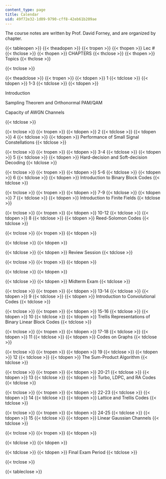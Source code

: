 ```yaml
---
content_type: page
title: Calendar
uid: 49f72e32-1d09-9790-cff8-42eb61b209ae
---
```


The course notes are written by Prof. David Forney, and are organized by chapter.

{{< tableopen >}}
{{< theadopen >}}
{{< tropen >}}
{{< thopen >}}
Lec #
{{< thclose >}}
{{< thopen >}}
CHAPTERS
{{< thclose >}}
{{< thopen >}}
Topics
{{< thclose >}}

{{< trclose >}}

{{< theadclose >}}
{{< tropen >}}
{{< tdopen >}}
1
{{< tdclose >}}
{{< tdopen >}}
1-3
{{< tdclose >}}
{{< tdopen >}}


Introduction

Sampling Theorem and Orthonormal PAM/QAM

Capacity of AWGN Channels


{{< tdclose >}}

{{< trclose >}}
{{< tropen >}}
{{< tdopen >}}
2
{{< tdclose >}}
{{< tdopen >}}
4
{{< tdclose >}}
{{< tdopen >}}
Performance of Small Signal Constellations
{{< tdclose >}}

{{< trclose >}}
{{< tropen >}}
{{< tdopen >}}
3-4
{{< tdclose >}}
{{< tdopen >}}
5
{{< tdclose >}}
{{< tdopen >}}
Hard-decision and Soft-decision Decoding
{{< tdclose >}}

{{< trclose >}}
{{< tropen >}}
{{< tdopen >}}
5-6
{{< tdclose >}}
{{< tdopen >}}
6
{{< tdclose >}}
{{< tdopen >}}
Introduction to Binary Block Codes
{{< tdclose >}}

{{< trclose >}}
{{< tropen >}}
{{< tdopen >}}
7-9
{{< tdclose >}}
{{< tdopen >}}
7
{{< tdclose >}}
{{< tdopen >}}
Introduction to Finite Fields
{{< tdclose >}}

{{< trclose >}}
{{< tropen >}}
{{< tdopen >}}
10-12
{{< tdclose >}}
{{< tdopen >}}
8
{{< tdclose >}}
{{< tdopen >}}
Reed-Solomon Codes
{{< tdclose >}}

{{< trclose >}}
{{< tropen >}}
{{< tdopen >}}

{{< tdclose >}}
{{< tdopen >}}

{{< tdclose >}}
{{< tdopen >}}
Review Session
{{< tdclose >}}

{{< trclose >}}
{{< tropen >}}
{{< tdopen >}}

{{< tdclose >}}
{{< tdopen >}}

{{< tdclose >}}
{{< tdopen >}}
Midterm Exam
{{< tdclose >}}

{{< trclose >}}
{{< tropen >}}
{{< tdopen >}}
13-14
{{< tdclose >}}
{{< tdopen >}}
9
{{< tdclose >}}
{{< tdopen >}}
Introduction to Convolutional Codes
{{< tdclose >}}

{{< trclose >}}
{{< tropen >}}
{{< tdopen >}}
15-16
{{< tdclose >}}
{{< tdopen >}}
10
{{< tdclose >}}
{{< tdopen >}}
Trellis Representations of Binary Linear Block Codes
{{< tdclose >}}

{{< trclose >}}
{{< tropen >}}
{{< tdopen >}}
17-18
{{< tdclose >}}
{{< tdopen >}}
11
{{< tdclose >}}
{{< tdopen >}}
Codes on Graphs
{{< tdclose >}}

{{< trclose >}}
{{< tropen >}}
{{< tdopen >}}
19
{{< tdclose >}}
{{< tdopen >}}
12
{{< tdclose >}}
{{< tdopen >}}
The Sum-Product Algorithm
{{< tdclose >}}

{{< trclose >}}
{{< tropen >}}
{{< tdopen >}}
20-21
{{< tdclose >}}
{{< tdopen >}}
13
{{< tdclose >}}
{{< tdopen >}}
Turbo, LDPC, and RA Codes
{{< tdclose >}}

{{< trclose >}}
{{< tropen >}}
{{< tdopen >}}
22-23
{{< tdclose >}}
{{< tdopen >}}
14
{{< tdclose >}}
{{< tdopen >}}
Lattice and Trellis Codes
{{< tdclose >}}

{{< trclose >}}
{{< tropen >}}
{{< tdopen >}}
24-25
{{< tdclose >}}
{{< tdopen >}}
15
{{< tdclose >}}
{{< tdopen >}}
Linear Gaussian Channels
{{< tdclose >}}

{{< trclose >}}
{{< tropen >}}
{{< tdopen >}}

{{< tdclose >}}
{{< tdopen >}}

{{< tdclose >}}
{{< tdopen >}}
Final Exam Period
{{< tdclose >}}

{{< trclose >}}

{{< tableclose >}}